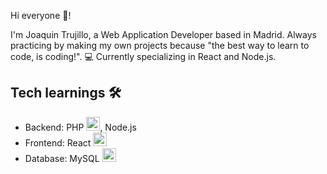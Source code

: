 Hi everyone 👋!

I'm Joaquin Trujillo, a Web Application Developer based in Madrid. Always practicing by making my own projects because "the best way to learn to code, is coding!". 💻
Currently specializing in React and Node.js.

## Tech learnings 🛠️
- Backend: PHP <img style="aspect-ratio: 1/1; width: 22px;" src="https://cdn-icons-png.flaticon.com/128/5968/5968332.png" />, Node.js <img style="aspect-ratio: 1/1; width: 16px;" src="https://static-00.iconduck.com/assets.00/node-js-icon-454x512-nztofx17.png" />
- Frontend: React <img style="aspect-ratio: 1/1; width: 22px;" src="https://upload.wikimedia.org/wikipedia/commons/a/a7/React-icon.svg" />
- Database: MySQL <img style="aspect-ratio: 1/1; width: 22px;" src="https://www.logo.wine/a/logo/MySQL/MySQL-Logo.wine.svg" />
<!--
**forjoa/forjoa** is a ✨ _special_ ✨ repository because its `README.md` (this file) appears on your GitHub profile.

Here are some ideas to get you started:

- 🔭 I’m currently working on ...
- 🌱 I’m currently learning ...
- 👯 I’m looking to collaborate on ...
- 🤔 I’m looking for help with ...
- 💬 Ask me about ...
- 📫 How to reach me: ...
- 😄 Pronouns: ...
- ⚡ Fun fact: ...
-->
